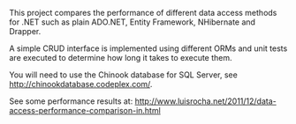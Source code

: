 This project compares the performance of different data access methods for .NET such as plain ADO.NET, Entity Framework, NHibernate and Drapper.

A simple CRUD interface is implemented using different ORMs and unit tests are executed to determine how long it takes to execute them.

You will need to use the Chinook database for SQL Server, see http://chinookdatabase.codeplex.com/.

See some performance results at: http://www.luisrocha.net/2011/12/data-access-performance-comparison-in.html